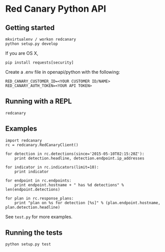 # Red Canary Python API

## Getting started

    mkvirtualenv / workon redcanary
    python setup.py develop

If you are OS X,

    pip install requests[security]

Create a .env file in openapi/python with the following:

    RED_CANARY_CUSTOMER_ID=<YOUR CUSTOMER ID/NAME>
    RED_CANARY_AUTH_TOKEN=<YOUR API TOKEN>

## Running with a REPL

    redcanary

## Examples

    import redcanary
    rc = redcanary.RedCanaryClient()

    for detection in rc.detections(since='2015-05-10T02:15:20Z'):
        print detection.headline, detection.endpoint.ip_addresses

    for indicator in rc.indicators(limit=10):
        print indicator

    for endpoint in rc.endpoints:
        print endpoint.hostname + " has %d detections" % len(endpoint.detections)

    for plan in rc.response_plans:
        print "plan on %s for detection [%s]" % (plan.endpoint.hostname, plan.detection.headline)

See `test.py` for more examples.

## Running the tests

    python setup.py test
